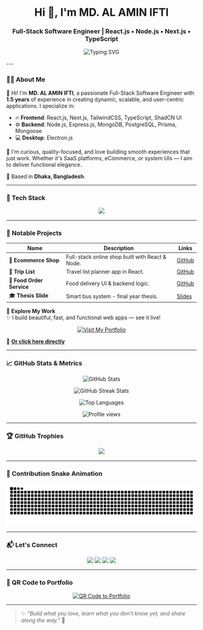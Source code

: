 <h1 align="center">Hi 👋, I'm MD. AL AMIN IFTI</h1>
<h3 align="center">Full-Stack Software Engineer | React.js • Node.js • Next.js • TypeScript</h3>

<p align="center">
  <img src="https://readme-typing-svg.herokuapp.com?font=Fira+Code&size=20&duration=3000&pause=1000&center=true&width=1000&lines=Passionate+Full-Stack+Software+Engineer;Building+Modern+Web+%26+Desktop+Apps;Let's+Create+Something+Amazing+Together!🚀" alt="Typing SVG" />
</p>
---

### 👨‍💻 About Me

👋 Hi! I'm **MD. AL AMIN IFTI**, a passionate Full-Stack Software Engineer with **1.5 years** of experience in creating dynamic, scalable, and user-centric applications. I specialize in:

- 🔥 **Frontend**: React.js, Next.js, TailwindCSS, TypeScript, ShadCN UI  
- ⚙️ **Backend**: Node.js, Express.js, MongoDB, PostgreSQL, Prisma, Mongoose  
- 💻 **Desktop**: Electron.js

🎯 I'm curious, quality-focused, and love building smooth experiences that just work. Whether it's SaaS platforms, eCommerce, or system UIs — I aim to deliver functional elegance.

📍 Based in **Dhaka, Bangladesh**.

---

### 🔧 Tech Stack

<p align="center">
  <img src="https://skillicons.dev/icons?i=react,nextjs,nodejs,express,tailwind,typescript,javascript,postgres,mongodb,prisma,electron,html,css" />
</p>

---

### 🚀 Notable Projects

| Name | Description | Links |
|------|-------------|-------|
| 🛒 **Ecommerce Shop** | Full-stack online shop built with React & Node. | [GitHub](https://github.com/iftialmin10/Ecommerce-Shop) |
| 🧳 **Trip List** | Travel list planner app in React. | [GitHub](https://github.com/iftialmin10/Trip_List_ReactJS) |
| 🍔 **Food Order Service** | Food delivery UI & backend logic. | [GitHub](https://github.com/iftialmin10/Food_Order_Service) |
| 🎓 **Thesis Slide** | Smart bus system - final year thesis. | [Slides](https://docs.google.com/presentation/d/1kZwepyCKqMxp3SkzUZ_MVLKA30Nrrc7I) |

🚀 **Explore My Work**  
✨ I build beautiful, fast, and functional web apps — see it live!

<p align="center">
  <a href="https://sites.google.com/view/mdalaminifti" target="_blank" rel="noopener noreferrer">
    <img src="https://img.shields.io/badge/🌐 Visit My Portfolio-Click Here-blueviolet?style=for-the-badge&logo=google-chrome" alt="Visit My Portfolio" />
  </a>
</p>

🎯 [**Or click here directly**](https://sites.google.com/view/mdalaminifti)


---

### 📈 GitHub Stats & Metrics

<p align="center">
  <img src="https://github-readme-stats.vercel.app/api?username=iftialmin10&show_icons=true&theme=tokyonight" alt="GitHub Stats" />
</p>

<p align="center">
 <img src="https://raw.githubusercontent.com/iftialmin10/github-readme-streak-stats/main/streak.svg" alt="GitHub Streak Stats" />
</p>

<p align="center">
  <img src="https://github-readme-stats.vercel.app/api/top-langs/?username=iftialmin10&layout=compact&theme=tokyonight" alt="Top Languages" />
</p>

<p align="center">
  <img src="https://komarev.com/ghpvc/?username=iftialmin10&style=flat-square&color=blue" alt="Profile views" />
</p>

---

### 🏆 GitHub Trophies

<p align="center">
  <img src="https://github-profile-trophy.vercel.app/?username=iftialmin10&theme=darkhub&no-frame=true&column=7" />
</p>

---

### 🐍 Contribution Snake Animation

<p align="center">
  <img src="https://raw.githubusercontent.com/iftialmin10/iftialmin10/output/github-contribution-grid-snake-dark.svg" alt="snake gif" />
</p>


---

### 📬 Let's Connect

<p align="center">
  <a href="mailto:iftialamin10@gmail.com"><img src="https://img.shields.io/badge/Email-%23EA4335.svg?&style=for-the-badge&logo=gmail&logoColor=white" /></a>
  <a href="https://linkedin.com/in/iftialamin10"><img src="https://img.shields.io/badge/LinkedIn-%230077B5.svg?&style=for-the-badge&logo=linkedin&logoColor=white" /></a>
  <a href="https://github.com/iftialmin10"><img src="https://img.shields.io/badge/GitHub-%23121011.svg?&style=for-the-badge&logo=github&logoColor=white" /></a>
  <a href="https://twitter.com/iftialamin10"><img src="https://img.shields.io/badge/Twitter-%231DA1F2.svg?&style=for-the-badge&logo=twitter&logoColor=white" /></a>
</p>

---

### 🔗 QR Code to Portfolio

<p align="center">
<a href="https://sites.google.com/view/mdalaminifti" target="_blank" rel="noopener noreferrer">
  <img src="https://api.qrserver.com/v1/create-qr-code/?size=180x180&data=https://sites.google.com/view/mdalaminifti" alt="QR Code to Portfolio" />
</a>
</p>

---

> ✨ _“Build what you love, learn what you don't know yet, and share along the way.”_ 🚀
